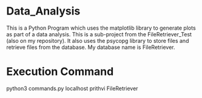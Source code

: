 # Data_Analysis

This is a Python Program which uses the matplotlib library to generate plots as part of a data analysis. This is a sub-project from the FileRetriever_Test (also on my repository). It also uses the psycopg library to store files and retrieve files from the database. My database name is FileRetriever.

# Execution Command
python3 commands.py localhost prithvi FileRetriever
